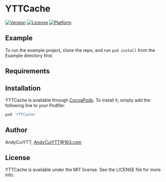 # YTTCache

[![Version](https://img.shields.io/cocoapods/v/YTTCache.svg?style=flat)](https://cocoapods.org/pods/YTTCache)
[![License](https://img.shields.io/cocoapods/l/YTTCache.svg?style=flat)](https://cocoapods.org/pods/YTTCache)
[![Platform](https://img.shields.io/cocoapods/p/YTTCache.svg?style=flat)](https://cocoapods.org/pods/YTTCache)

## Example

To run the example project, clone the repo, and run `pod install` from the Example directory first.

## Requirements

## Installation

YTTCache is available through [CocoaPods](https://cocoapods.org). To install
it, simply add the following line to your Podfile:

```ruby
pod 'YTTCache'
```

## Author

AndyCuiYTT, AndyCuiYTT@163.com

## License

YTTCache is available under the MIT license. See the LICENSE file for more info.
